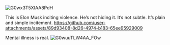 ![G0wx3T5XIAA8PdH](https://github.com/user-attachments/assets/c7a00b61-1027-4aa5-bb70-b76eb36d4dc3)

This is Elon Musk inciting violence. He’s not hiding it. It’s not subtle.  It’s plain and simple incitement.
https://github.com/user-attachments/assets/89d93408-8d26-4974-b183-65ee95929009

Mental illness is real.
![G0wuuTLW4AA_FOw](https://github.com/user-attachments/assets/85cf2118-9088-408b-8257-68c2e9192e45)
